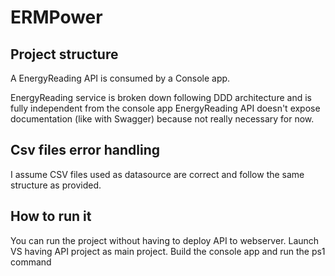 # ERMPower

## Project structure
A EnergyReading API is consumed by a Console app.

EnergyReading service is broken down following DDD architecture and is fully independent from the console app
EnergyReading API doesn't expose documentation (like with Swagger) because not really necessary for now.

## Csv files error handling
I assume CSV files used as datasource are correct and follow the same structure as provided.

## How to run it
You can run the project without having to deploy API to webserver. Launch VS having API project as main project.
Build the console app and run the ps1 command
